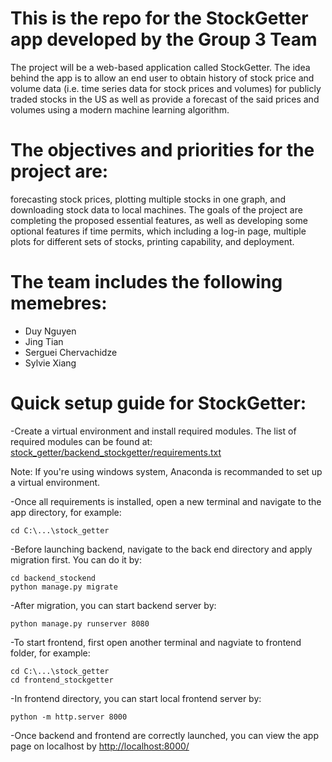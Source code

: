 # This is the repo for the StockGetter app developed by the Group 3 Team
The project will be a web-based application called StockGetter. The idea behind the app is to allow an end user to obtain history of stock price and volume data (i.e. time series data for stock prices and volumes) for publicly traded stocks in the US as well as provide a forecast of the said prices and volumes using a modern machine learning algorithm. 

# The objectives and priorities for the project are:
forecasting stock prices, plotting multiple stocks in one graph, and downloading stock data to local machines. The goals of the project are completing the proposed essential features, as well as developing some optional features if time permits, which including a log-in page, multiple plots for different sets of stocks, printing capability, and deployment. 

# The team includes the following memebres:
* Duy Nguyen
* Jing Tian
* Serguei Chervachidze
* Sylvie Xiang

# Quick setup guide for StockGetter:
-Create a virtual environment and install required modules. The list of required modules can be found at: [stock_getter/backend_stockgetter/requirements.txt](stock_getter/backend_stockgetter/requirements.txt)

Note: If you're using windows system, Anaconda is recommanded to set up a virtual environment.

-Once all requirements is installed, open a new terminal and navigate to the app directory, for example: 
```
cd C:\...\stock_getter
```

-Before launching backend, navigate to the back end directory and apply migration first. You can do it by: 
```
cd backend_stockend
python manage.py migrate
```

-After migration, you can start backend server by:
```
python manage.py runserver 8080
```

-To start frontend, first open another terminal and nagviate to frontend folder, for example:
```
cd C:\...\stock_getter
cd frontend_stockgetter
```

-In frontend directory, you can start local frontend server by:
```
python -m http.server 8000
```
-Once backend and frontend are correctly launched, you can view the app page on localhost by [http://localhost:8000/](http://localhost:8000/)



